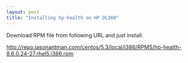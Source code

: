 ```yaml
---
layout: post
title: "Installing hp-health on HP DL360"
---
```


Download RPM file from following URL and just install.

http://repo.jasonantman.com/centos/5.3/local/i386/RPMS/hp-health-8.6.0.24-27.rhel5.i386.rpm
